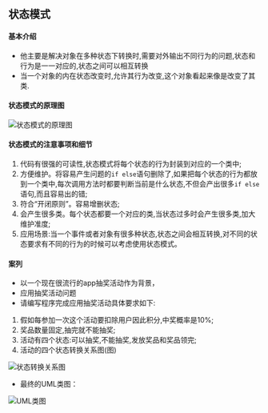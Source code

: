 
## 状态模式
#### 基本介绍

- 他主要是解决对象在多种状态下转换时,需要对外输出不同行为的问题,状态和行为是一一对应的,状态之间可以相互转换
- 当一个对象的内在状态改变时,允许其行为改变,这个对象看起来像是改变了其类.

#### 状态模式的原理图
![状态模式的原理图](https://img-blog.csdnimg.cn/20190917201004568.png?x-oss-process=image/watermark,type_ZmFuZ3poZW5naGVpdGk,shadow_10,text_aHR0cHM6Ly9ibG9nLmNzZG4ubmV0L2x1bzYwOTYzMDE5OQ==,size_16,color_FFFFFF,t_70)
#### 状态模式的注意事项和细节
1. 代码有很强的可读性,状态模式将每个状态的行为封装到对应的一个类中;
2. 方便维护。将容易产生问题的`if else`语句删除了,如果把每个状态的行为都放到一个类中,每次调用方法时都要判断当前是什么状态,不但会产出很多`if else`语句,而且容易出的错;
3. 符合“开闭原则”。容易增删状态;
4. 会产生很多类。每个状态都要一个对应的类,当状态过多时会产生很多类,加大维护准度;
5. 应用场景:当一个事件或者对象有很多种状态,状态之间会相互转换,对不同的状态要求有不同的行为的时候可以考虑使用状态模式。

#### 案列
- 以一个现在很流行的app抽奖活动作为背景，
- 应用抽奖活动问题
- 请编写程序完成应用抽奖活动具体要求如下:
1. 假如每参加一次这个活动要扣除用户因此积分,中奖概率是10%;
2. 奖品数量固定,抽完就不能抽奖;
3. 活动有四个状态:可以抽奖,不能抽奖,发放奖品和奖品领完;
4. 活动的四个状态转换关系图(图)

![状态转换关系图](https://img-blog.csdnimg.cn/20190917220525481.png?x-oss-process=image/watermark,type_ZmFuZ3poZW5naGVpdGk,shadow_10,text_aHR0cHM6Ly9ibG9nLmNzZG4ubmV0L2x1bzYwOTYzMDE5OQ==,size_16,color_FFFFFF,t_70)

- 最终的UML类图：

![UML类图](https://img-blog.csdnimg.cn/20190917201729503.png?x-oss-process=image/watermark,type_ZmFuZ3poZW5naGVpdGk,shadow_10,text_aHR0cHM6Ly9ibG9nLmNzZG4ubmV0L2x1bzYwOTYzMDE5OQ==,size_16,color_FFFFFF,t_70)